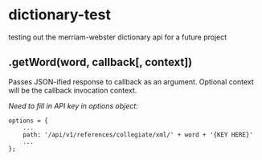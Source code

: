 dictionary-test
===============

testing out the merriam-webster dictionary api for a future project


.getWord(word, callback[, context])
-----------------------------------

Passes JSON-ified response to callback as an argument. Optional context will be the callback invocation context.

*Need to fill in API key in options object:*

    options = {
        ...
        path: '/api/v1/references/collegiate/xml/' + word + '{KEY HERE}'
        ...
    };